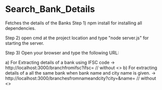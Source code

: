 # Search_Bank_Details
Fetches the details of the Banks
Step 1)
npm install for installing all dependencies.

Step 2) 
open cmd at the project location and type "node server.js" for starting the server.

Step 3)
Open your browser and type the following URL:

a) For Extracting details of a bank using IFSC code 
->   http://localhost:3000/branchfromifsc?ifsc=<ifsc code>
  // without <>
b) For extracting details of a all the same bank when bank name and city name is given.
->  http://localhost:3000/branchesfromnameandcity?city=<city>&name=<bank name>
// without <>

